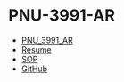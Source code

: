 # PNU-3991-AR
- [PNU_3991_AR](https://github.com/AmirHoseinAzizi/PNU-3991-AR)
- [Resume](https://amirhoseinazizi.github.io/Resume/) 
- [SOP](https://amirhoseinazizi.github.io/SOP/)
- [GitHub](https://github.com/AmirHoseinAzizi)
